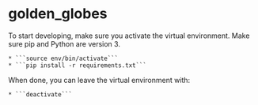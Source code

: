 # golden_globes

To start developing, make sure you activate the virtual environment. Make sure pip and Python are version 3.
 
	* ```source env/bin/activate```
	* ```pip install -r requirements.txt```

When done, you can leave the virtual environment with:
	
	* ```deactivate```